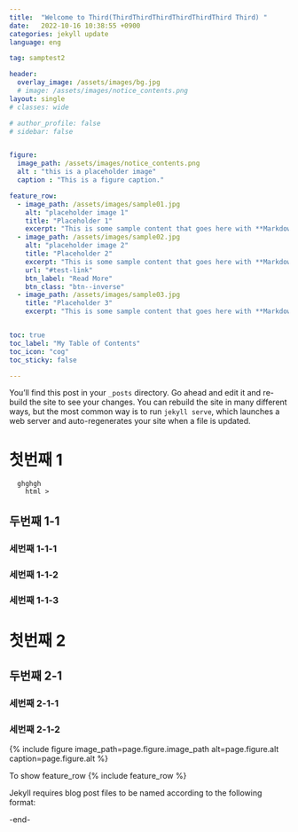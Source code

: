 ```yaml
---
title:  "Welcome to Third(ThirdThirdThirdThirdThirdThird Third) "
date:   2022-10-16 10:38:55 +0900
categories: jekyll update
language: eng

tag: samptest2

header:
  overlay_image: /assets/images/bg.jpg
  # image: /assets/images/notice_contents.png
layout: single
# classes: wide

# author_profile: false
# sidebar: false


figure:
  image_path: /assets/images/notice_contents.png
  alt : "this is a placeholder image"
  caption : "This is a figure caption."

feature_row:
  - image_path: /assets/images/sample01.jpg
    alt: "placeholder image 1"
    title: "Placeholder 1"
    excerpt: "This is some sample content that goes here with **Markdown** formatting."
  - image_path: /assets/images/sample02.jpg
    alt: "placeholder image 2"
    title: "Placeholder 2"
    excerpt: "This is some sample content that goes here with **Markdown** formatting."
    url: "#test-link"
    btn_label: "Read More"
    btn_class: "btn--inverse"
  - image_path: /assets/images/sample03.jpg
    title: "Placeholder 3"
    excerpt: "This is some sample content that goes here with **Markdown** formatting."


toc: true
toc_label: "My Table of Contents"
toc_icon: "cog"
toc_sticky: false

---
```


You’ll find this post in your `_posts` directory. Go ahead and edit it and re-build the site to see your changes. You can rebuild the site in many different ways, but the most common way is to run `jekyll serve`, which launches a web server and auto-regenerates your site when a file is updated.

# 첫번째 1
```
  ghghgh
    html > 
```
## 두번째 1-1
### 세번째 1-1-1
### 세번째 1-1-2
### 세번째 1-1-3

# 첫번째 2
## 두번째 2-1
### 세번째 2-1-1
### 세번째 2-1-2



{% include figure image_path=page.figure.image_path alt=page.figure.alt caption=page.figure.alt %}

To show feature_row
{% include feature_row %}


Jekyll requires blog post files to be named according to the following format:

-end-